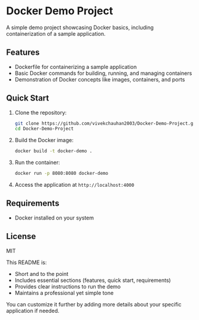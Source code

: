 # Docker Demo Project

A simple demo project showcasing Docker basics, including containerization of a sample application.

## Features
- Dockerfile for containerizing a sample application
- Basic Docker commands for building, running, and managing containers
- Demonstration of Docker concepts like images, containers, and ports

## Quick Start
1. Clone the repository:
   ```bash
   git clone https://github.com/vivekchauhan2003/Docker-Demo-Project.git
   cd Docker-Demo-Project
   ```

2. Build the Docker image:
   ```bash
   docker build -t docker-demo .
   ```

3. Run the container:
   ```bash
   docker run -p 8080:8080 docker-demo
   ```

4. Access the application at `http://localhost:4000`

## Requirements
- Docker installed on your system

## License
MIT

This README is:
- Short and to the point
- Includes essential sections (features, quick start, requirements)
- Provides clear instructions to run the demo
- Maintains a professional yet simple tone

You can customize it further by adding more details about your specific application if needed.
